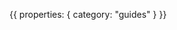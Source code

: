 {{
  properties: {
    category: "guides"
  }
}}

<!--

Separation of concerns
Different views
different layout engine
-->
